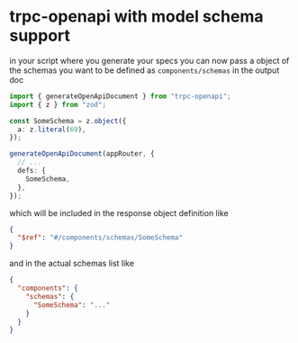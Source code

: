 # trpc-openapi with model schema support

in your script where you generate your specs you can now pass a object of the
schemas you want to be defined as `components/schemas` in the output doc

```ts
import { generateOpenApiDocument } from "trpc-openapi";
import { z } from "zod";

const SomeSchema = z.object({
  a: z.literal(69),
});

generateOpenApiDocument(appRouter, {
  // ...
  defs: {
    SomeSchema,
  },
});
```

which will be included in the response object definition like

```json
{
  "$ref": "#/components/schemas/SomeSchema"
}
```

and in the actual schemas list like

```json
{
  "components": {
    "schemas": {
      "SomeSchema": "..."
    }
  }
}
```
